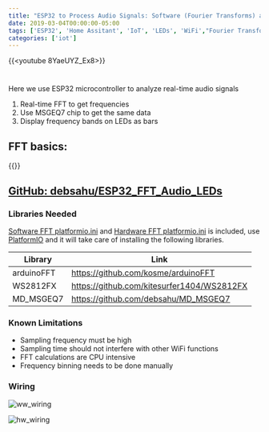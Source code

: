 ```yaml
---
title: "ESP32 to Process Audio Signals: Software (Fourier Transforms) and Hardware (MSGEQ7)"
date: 2019-03-04T00:00:00-05:00
tags: ['ESP32', 'Home Assitant', 'IoT', 'LEDs', 'WiFi',"Fourier Transforms", "MSGEQ7"]
categories: ['iot']
---
```


{{<youtube 8YaeUYZ_Ex8>}}

#

Here we use ESP32 microcontroller to analyze real-time audio signals

1. Real-time FFT to get frequencies
2. Use MSGEQ7 chip to get the same data
3. Display frequency bands on LEDs as bars

## FFT basics: 

{{<youtube spUNpyF58BY>}}

## [GitHub: debsahu/ESP32_FFT_Audio_LEDs](https://github.com/debsahu/ESP32_FFT_Audio_LEDs)

### Libraries Needed

[Software FFT platformio.ini](https://github.com/debsahu/ESP32_FFT_Audio_LEDs/blob/master/microphone_esp8266_fft/platformio.ini) and [Hardware FFT platformio.ini](https://github.com/debsahu/ESP32_FFT_Audio_LEDs/blob/master/microphone_esp8266_msgeq7/platformio.ini) is included, use [PlatformIO](https://platformio.org/platformio-ide) and it will take care of installing the following libraries.

| Library                   | Link                                                       |
|---------------------------|------------------------------------------------------------|
|arduinoFFT                 |https://github.com/kosme/arduinoFFT                         |
|WS2812FX                   |https://github.com/kitesurfer1404/WS2812FX                  |
|MD_MSGEQ7                  |https://github.com/debsahu/MD_MSGEQ7                        |

### Known Limitations

- Sampling frequency must be high
- Sampling time should not interfere with other WiFi functions
- FFT calculations are CPU intensive
- Frequency binning needs to be done manually

### Wiring

![ww_wiring](https://github.com/debsahu/ESP32_FFT_Audio_LEDs/raw/master/docs/software_fft.png)

![hw_wiring](https://github.com/debsahu/ESP32_FFT_Audio_LEDs/raw/master/docs/hardware_fft.png)
